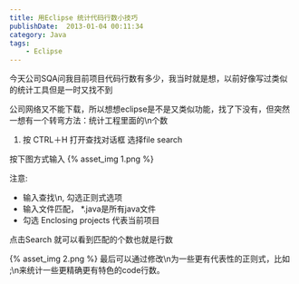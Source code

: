 ```yaml
---
title: 用Eclipse 统计代码行数小技巧
publishDate:  2013-01-04 00:11:34
category: Java
tags: 
    - Eclipse
---
```

今天公司SQA问我目前项目代码行数有多少，我当时就是想，以前好像写过类似的统计工具但是一时又找不到

公司网络又不能下载，所以想想eclipse是不是又类似功能，找了下没有，但突然一想有一个转弯方法：统计工程里面的\n个数

1. 按 CTRL＋H 打开查找对话框 选择file search

按下图方式输入
{% asset_img 1.png %}

注意:
* 输入查找\n, 勾选正则式选项
* 输入文件匹配， *.java是所有java文件
* 勾选 Enclosing projects 代表当前项目

点击Search 就可以看到匹配的个数也就是行数

<!-- more -->

{% asset_img 2.png %}
最后可以通过修改\n为一些更有代表性的正则式，比如 ;\n来统计一些更精确更有特色的code行数。
